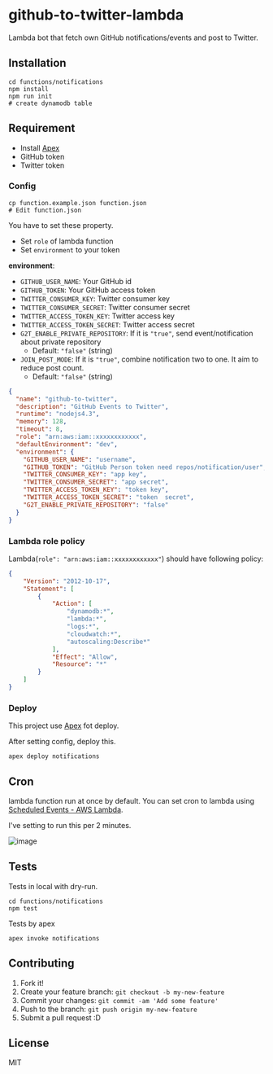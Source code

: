 # github-to-twitter-lambda

Lambda bot that fetch own GitHub notifications/events and post to Twitter.

## Installation

    cd functions/notifications
    npm install
    npm run init 
    # create dynamodb table

## Requirement

- Install [Apex](https://github.com/apex/apex "Apex")
- GitHub token
- Twitter token

### Config

    cp function.example.json function.json
    # Edit function.json
    
You have to set these property.    

- Set `role` of lambda function
- Set `environment` to your token

**environment**:

- `GITHUB_USER_NAME`: Your GitHub id
- `GITHUB_TOKEN`: Your GitHub access token
- `TWITTER_CONSUMER_KEY`: Twitter consumer key
- `TWITTER_CONSUMER_SECRET`: Twitter consumer secret
- `TWITTER_ACCESS_TOKEN_KEY`: Twitter access key
- `TWITTER_ACCESS_TOKEN_SECRET`: Twitter access secret
- `G2T_ENABLE_PRIVATE_REPOSITORY`: If it is `"true"`, send event/notification about private repository
    - Default: `"false"` (string)
- `JOIN_POST_MODE`: If it is `"true"`, combine notification two to one. It aim to reduce post count.
    - Default: `"false"` (string)


```json
{
  "name": "github-to-twitter",
  "description": "GitHub Events to Twitter",
  "runtime": "nodejs4.3",
  "memory": 128,
  "timeout": 8,
  "role": "arn:aws:iam::xxxxxxxxxxxx",
  "defaultEnvironment": "dev",
  "environment": {
    "GITHUB_USER_NAME": "username",
    "GITHUB_TOKEN": "GitHub Person token need repos/notification/user",
    "TWITTER_CONSUMER_KEY": "app key",
    "TWITTER_CONSUMER_SECRET": "app secret",
    "TWITTER_ACCESS_TOKEN_KEY": "token key",
    "TWITTER_ACCESS_TOKEN_SECRET": "token  secret",
    "G2T_ENABLE_PRIVATE_REPOSITORY": "false"
  }
}
```

### Lambda role policy

Lambda(`role": "arn:aws:iam::xxxxxxxxxxxx"`) should have following policy:

```json
{
    "Version": "2012-10-17",
    "Statement": [
        {
            "Action": [
                "dynamodb:*",
                "lambda:*",
                "logs:*",
                "cloudwatch:*",
                "autoscaling:Describe*"
            ],
            "Effect": "Allow",
            "Resource": "*"
        }
    ]
}
```

### Deploy

This project use [Apex](https://github.com/apex/apex "Apex") fot deploy.

After setting config, deploy this.

    apex deploy notifications

## Cron

lambda function run at once by default.
You can set cron to lambda using [Scheduled Events - AWS Lambda](https://docs.aws.amazon.com/lambda/latest/dg/with-scheduled-events.html "Using AWS Lambda with Scheduled Events - AWS Lambda").

I've setting to run this per 2 minutes.

![image](https://monosnap.com/file/lhJghW8bwKJmTZ3iDugi4B7eklRn5Z.png)

## Tests

Tests in local with dry-run.

    cd functions/notifications
    npm test

Tests by apex

    apex invoke notifications

## Contributing

1. Fork it!
2. Create your feature branch: `git checkout -b my-new-feature`
3. Commit your changes: `git commit -am 'Add some feature'`
4. Push to the branch: `git push origin my-new-feature`
5. Submit a pull request :D

## License

MIT
